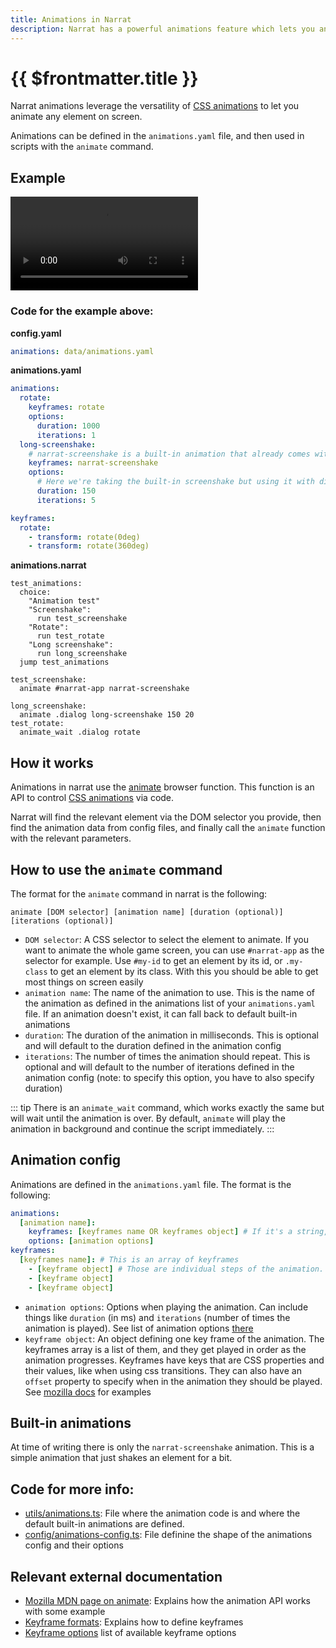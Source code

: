```yaml
---
title: Animations in Narrat
description: Narrat has a powerful animations feature which lets you animate any element on screen using CSS animations.
---
```


# {{ $frontmatter.title }}

Narrat animations leverage the versatility of [CSS animations](https://www.w3schools.com/css/css3_animations.asp) to let you animate any element on screen.

Animations can be defined in the `animations.yaml` file, and then used in scripts with the `animate` command.

## Example

<video controls="controls" src="./animations/animations-demo.mp4" type="video/mp4" autoplay="true"></video>

### Code for the example above:

**config.yaml**

```yaml
animations: data/animations.yaml
```

**animations.yaml**

```yaml
animations:
  rotate:
    keyframes: rotate
    options:
      duration: 1000
      iterations: 1
  long-screenshake:
    # narrat-screenshake is a built-in animation that already comes with narrat
    keyframes: narrat-screenshake
    options:
      # Here we're taking the built-in screenshake but using it with different options
      duration: 150
      iterations: 5

keyframes:
  rotate:
    - transform: rotate(0deg)
    - transform: rotate(360deg)
```

**animations.narrat**

```narrat
test_animations:
  choice:
    "Animation test"
    "Screenshake":
      run test_screenshake
    "Rotate":
      run test_rotate
    "Long screenshake":
      run long_screenshake
  jump test_animations

test_screenshake:
  animate #narrat-app narrat-screenshake

long_screenshake:
  animate .dialog long-screenshake 150 20
test_rotate:
  animate_wait .dialog rotate
```

## How it works

Animations in narrat use the [animate](https://developer.mozilla.org/en-US/docs/Web/API/Element/animate) browser function. This function is an API to control [CSS animations](https://developer.mozilla.org/en-US/docs/Web/CSS/CSS_Animations/Using_CSS_animations) via code.

Narrat will find the relevant element via the DOM selector you provide, then find the animation data from config files, and finally call the `animate` function with the relevant parameters.

## How to use the `animate` command

The format for the `animate` command in narrat is the following:

`animate [DOM selector] [animation name] [duration (optional)] [iterations (optional)]`

- `DOM selector`: A CSS selector to select the element to animate. If you want to animate the whole game screen, you can use `#narrat-app` as the selector for example. Use `#my-id` to get an element by its id, or `.my-class` to get an element by its class. With this you should be able to get most things on screen easily
- `animation name`: The name of the animation to use. This is the name of the animation as defined in the animations list of your `animations.yaml` file. If an animation doesn't exist, it can fall back to default built-in animations
- `duration`: The duration of the animation in milliseconds. This is optional and will default to the duration defined in the animation config
- `iterations`: The number of times the animation should repeat. This is optional and will default to the number of iterations defined in the animation config (note: to specify this option, you have to also specify duration)

::: tip
There is an `animate_wait` command, which works exactly the same but will wait until the animation is over. By default, `animate` will play the animation in background and continue the script immediately.
:::

## Animation config

Animations are defined in the `animations.yaml` file. The format is the following:

```yaml
animations:
  [animation name]:
    keyframes: [keyframes name OR keyframes object] # If it's a string, it will pick keyframes from the keyframes list. If it's an object, it will use the object directly
    options: [animation options]
keyframes:
  [keyframes name]: # This is an array of keyframes
    - [keyframe object] # Those are individual steps of the animation. See the mozilla animation docs for examples
    - [keyframe object]
    - [keyframe object]
```

- `animation options`: Options when playing the animation. Can include things like `duration` (in ms) and `iterations` (number of times the animation is played). See list of animation options [there](https://developer.mozilla.org/en-US/docs/Web/API/KeyframeEffect/KeyframeEffect#options)
- `keyframe object`: An object defining one key frame of the animation. The keyframes array is a list of them, and they get played in order as the animation progresses. Keyframes have keys that are CSS properties and their values, like when using css transitions. They can also have an `offset` property to specify when in the animation they should be played. See [mozilla docs](https://developer.mozilla.org/en-US/docs/Web/API/Web_Animations_API/Keyframe_Formats) for examples

## Built-in animations

At time of writing there is only the `narrat-screenshake` animation. This is a simple animation that just shakes an element for a bit.

## Code for more info:

- [utils/animations.ts](https://github.com/liana-p/narrat-engine/blob/main/packages/narrat/src/utils/animations.ts): File where the animation code is and where the default built-in animations are defined.
- [config/animations-config.ts](https://github.com/liana-p/narrat-engine/blob/main/packages/narrat/src/config/animations-config.ts): File definine the shape of the animations config and their options

## Relevant external documentation

- [Mozilla MDN page on animate](https://developer.mozilla.org/en-US/docs/Web/API/Element/animate): Explains how the animation API works with some example
- [Keyframe formats](https://developer.mozilla.org/en-US/docs/Web/API/Web_Animations_API/Keyframe_Formats): Explains how to define keyframes
- [Keyframe options](https://developer.mozilla.org/en-US/docs/Web/API/KeyframeEffect/KeyframeEffect#options) list of available keyframe options
